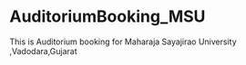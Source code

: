 # AuditoriumBooking_MSU
This is Auditorium booking for Maharaja Sayajirao University ,Vadodara,Gujarat

